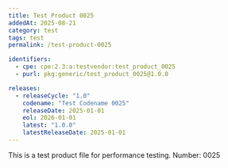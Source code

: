 ```yaml
---
title: Test Product 0025
addedAt: 2025-08-21
category: test
tags: test
permalink: /test-product-0025

identifiers:
  - cpe: cpe:2.3:a:testvendor:test_product_0025
  - purl: pkg:generic/test_product_0025@1.0.0

releases:
  - releaseCycle: "1.0"
    codename: "Test Codename 0025"
    releaseDate: 2025-01-01
    eol: 2026-01-01
    latest: "1.0.0"
    latestReleaseDate: 2025-01-01
---
```


This is a test product file for performance testing. Number: 0025
